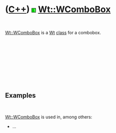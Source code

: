 



 

 

 

 

 

([C++](Cpp.md)) ![Wt](PicWt.png) [Wt::WComboBox](CppWComboBox.md)
===================================================================

 

[Wt::WComboBox](CppWComboBox.md) is a [Wt](CppWt.md)
[class](CppClass.md) for a combobox.

 

 

 

 

 

Examples
--------

 

[Wt::WComboBox](CppWComboBox.md) is used in, among others:

-   ...

 

 

 

 

 





 



